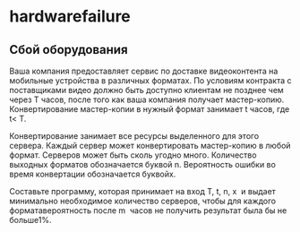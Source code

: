 # hardwarefailure

## Сбой​ ​оборудования

Ваша​ ​компания​ ​предоставляет​ ​сервис​ ​по​ ​доставке​ ​видеоконтента​ ​на​ ​мобильные
устройства​ ​в​ ​различных​ ​форматах.​ ​По​ ​условиям​ ​контракта​ ​с​ ​поставщиками
видео​ ​должно​ ​быть​ ​доступно​ ​клиентам​ ​не​ ​позднее​ ​чем​ ​через​ ​T​ ​ ​часов,​ ​после​ ​того
как​ ​ваша​ ​компания​ ​получает​ ​мастер-копию.​ ​Конвертирование​ ​мастер-копии
в​ ​нужный​ ​формат​ ​занимает​ ​t​ ​часов,​ ​где​ ​t​ ​<​ ​T​.

Конвертирование​ ​занимает​ ​все​ ​ресурсы​ ​выделенного​ ​для​ ​этого​ ​сервера.
Каждый​ ​сервер​ ​может​ ​конвертировать​ ​мастер-копию​ ​в​ ​любой​ ​формат.​ ​Серверов
может​ ​быть​ ​сколь​ ​угодно​ ​много.​ ​Количество​ ​выходных​ ​форматов​ ​обозначается
буквой​ ​n​.​ ​Вероятность​ ​ошибки​ ​во​ ​время​ ​конвертации​ ​обозначается​ ​буквой​ ​x​.

Составьте​ ​программу,​ ​которая​ ​принимает​ ​на​ ​вход​ ​T​,​ ​t​,​ ​n​,​ ​x​ ​ ​и​ ​выдает​ ​минимально
необходимое​ ​количество​ ​серверов,​ ​чтобы​ ​для​ ​каждого​ ​формата​ ​вероятность
после​ ​m​ ​ ​часов​ ​не​ ​получить​ ​результат​ ​была​ ​бы​ ​не​ ​больше​ ​1%.